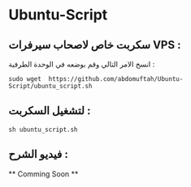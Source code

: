 # Ubuntu-Script


## سكربت خاص لاصحاب سيرفرات VPS :

انسخ الامر التالي وقم بوضعه في الوحدة الطرفية :

`sudo wget  https://github.com/abdomuftah/Ubuntu-Script/ubuntu_script.sh `


## لتشغيل السكربت : 

`sh ubuntu_script.sh `


## فيديو الشرح : 

** Comming Soon **
